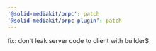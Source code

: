 ```yaml
---
'@solid-mediakit/prpc': patch
'@solid-mediakit/prpc-plugin': patch
---
```


fix: don't leak server code to client with builder$
